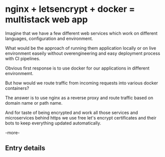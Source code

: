 # nginx + letsencrypt + docker = multistack web app

Imagine that we have a few different web services which work on different
languages, configuration and environment.

What would be the approach of running them application locally or on live
environment easeily without overengineering and easy deployment process with CI
pipelines.

Obvious first response is to use docker for our applications in different
environmemt.

But how would we route traffic from incoming requests into various docker
containers?

The answer is to use nginx as a reverse proxy and route traffic based on domain
name or path name.

And for taste of being encrypted and work all those services and microservices
behind https we use free let's encrypt certificates and their bots to keep
everything updated automatically.

-more-

## Entry details

